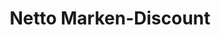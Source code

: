 ---
title: "Netto Marken-Discount"
url: /zwickau/netto-marken-discount-crimmitschauer-strasse/
shop: Supermarkt
---